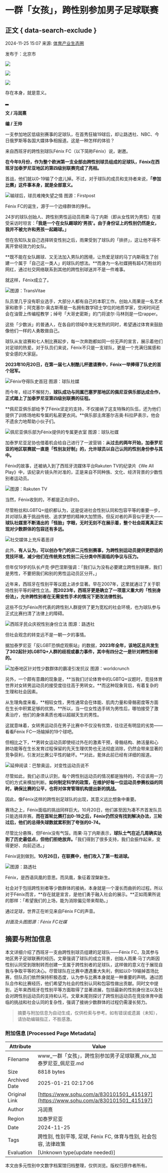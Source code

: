 # 一群「女孩」，跨性别参加男子足球联赛

## 正文 { data-search-exclude }


2024-11-25 15:07 来源: [体育产业生态圈](https://www.sohu.com/a/830101501_415197?spm=smpc.content-abroad.content.1.17367062118007odI3kp)

发布于：北京市

![](//q4.itc.cn/images01/20241125/25d14b8dc42f44669067893f354cebe9.png)

![](//q7.itc.cn/images01/20241125/1a4d93b0bc594dc1bbefb5c1af7e35b9.jpeg)

![](//q1.itc.cn/images01/20241125/ab29280f193e4f5794967730a0acdf94.png)

存在本身，就是意义。

▂

**文 / 冯润熹**

**编 / 王帅**

一支参加地区低级别赛事的足球队，在首秀狂输19球后，却让路透社、NBC、今日俄罗斯等各国大媒体争相报道。这是一种怎样的体验？

来自西班牙的跨性别球队Fénix FC（以下简称Fénix）说，谢邀。

**在今年9月份，作为整个欧洲第一支全部由跨性别球员组成的足球队，Fénix在西班牙加泰罗尼亚地区的第四级别联赛完成了亮相。**

首战，他们就以0-19输了个底儿掉。不过，对于球队的成员和支持者来说，**「参加比赛」这件事本身，就是全部意义。**

![](//q7.itc.cn/images01/20241125/4499300f20854ff3a83226c9d34f5428.jpeg)输球后，球员难掩失望之情 图源：Firstpost

Fénix FC的诞生，源于一个边缘群体的挣扎。

24岁的球队创始人、跨性别男性运动员雨果·马丁内斯（即从女性转为男性）在接受采访时坦言：**「我是一个在女队踢球的‘男孩’。由于身份证上的性别仍然是女，我并不被允许和男孩一起踢球。」**

但在告知队友自己选择转变性别之后，雨果受到了球队的「排挤」，这让他不得不离开曾经效力的女队。

**既不能在女队踢球、又无法加入男队的困境，让热爱足球的马丁内斯萌生了创建一个属于「自己这一类人」的球队的想法。**而身为一名社媒拥有超4万粉丝的网红，通过社交网络联系到其他的跨性别球迷并不是一件难事。

就这样，Fénix成立了。

![](//q2.itc.cn/images01/20241125/074d6a8bd71c42e4a8434f2853644ed3.jpeg)图源：TransVitae

队员里几乎没有职业选手，大部分人都有自己的本职工作。创始人雨果是一名艺术家和歌手；阿克塞尔·奥古斯蒂是一名拥有数学硕士学位的地质学家，空闲时间还会在油管上传编程教学；绰号「大哥史密斯」的门将波尔·马林则是一位rapper。

这些「少数派」的普通人，在各自的领域中发光发热的同时，希望通过体育来鼓励像他们一样的人勇敢做自己。

球队从友谊赛和七人制比赛起步，每一次奔跑都如同一份无声的宣言，展示着他们对足球的热爱。对于队员们来说，Fénix不只是一支球队，更是一个充满归属感和安全感的大家庭。

**2023年10月20日，在第一届七人制酷儿杯邀请赛中，Fénix一举捧得了队史的首个冠军。**

![](//q9.itc.cn/images01/20241125/715784a7c1ec4cceaac38befa4640fa1.jpeg)Fénix夺得队史首冠 图源：球队社媒

而今年，经过不懈努力，**球队成功与同属巴塞罗那地区的佩尼亚俱乐部达成合作，正式踏上了加泰罗尼亚第四级别联赛的征程。**

**佩尼亚俱乐部给予了Fénix坚定的支持，不仅接纳了这支特殊的队伍，还为他们提供了训练场地和专属的私密更衣间。**俱乐部主席塞尔吉奥·科拉萨表示，他会不遗余力地帮助小伙子们。

![](//q7.itc.cn/images01/20241125/c6d51f9c29594f62b9f853812f2e8760.jpeg)佩尼亚俱乐部为Fénix提供的专属更衣室 图源：球队社媒

加泰罗尼亚足协也借着机会给自己进行了一波营销：**从过去的两年开始，加泰罗尼亚的地区联赛就一直是「性别友好制」的，允许球员以自己认同的性别身份参与其中。**

Fénix的故事，还被纳入到了西班牙流媒体平台Rakuten TV的纪录片《We All Play》中，该纪录片镜头所对准的，正是来自不同种族、文化、经济背景的少数性别者运动员。

![](//q8.itc.cn/images01/20241125/2a9bdfd6cc434b5394f3264e22c5c4ba.jpeg)图源：Rakuten TV

当然，Fénix收到的，不都是正向评价。

尽管粉丝和LGBTQ+组织都认为，这是促进社会性别认同和包容平等的重要一步，并对球队勇于挑战传统、追求梦想的精神大加赞扬，但反对者的声音似乎更大——**球队社媒里不断涌出的「怪胎」字眼，无时无刻不在展示着，整个社会距离真正实现对少数群体的包容还有多远。**

![](//q3.itc.cn/images01/20241125/07bba827785e4ef4aeaf88a484c6d656.png)社交媒体上充斥着恶评

此外，**有人认为，可以创办专门的非二元性别赛事，为跨性别运动员提供更舒适的竞技环境，减少他们在传统男女性别二元分类中所面临的争议与压力。**

但年仅19岁的队长卢克·伊巴涅斯强调：「我们认为没有必要建立跨性别联赛，我们是男性，不要把我们和别的男性运动员区分开。」

近年来，西班牙在性别平等议题上进步显著。早在2007年，这里就通过了关于职场性别平等的硬性立法。**而2023年，西班牙更是确立了一项意义重大的「性别身份法」，允许跨性别者在无需变性手术的情况下更改法律性别。**

这些不仅为Fénix所代表的跨性别人群提供了更为宽松的社会环境，也为球队参与正式比赛扫清了法律上的障碍。

![](//q4.itc.cn/images01/20241125/3ab6f8a31143413e98c3baead13c57fb.png)西班牙民众庆祝性别身份立法 图源：路透社

但社会观念的转变远不是一朝一夕的事情。

据加泰罗尼亚「反LGBT恐惧症观察站」的数据，**2023年全年，该地区总共发生了302起针对LGBTQ+人群的歧视或暴力事件，其中有四分之一是针对跨性别者的。**

![](//q5.itc.cn/images01/20241125/2c350aa7cecc4c6fa6793ad416ea6b40.png)加泰地区针对性少数群体的霸凌引发抗议 图源：worldcrunch

另外，一个颇有意趣的现象是，**当我们讨论体育中的LGBTQ+议题时，竞技体育世界对女转男运动员的接受度往往高于男转女。**而这种现象背后，有着复杂的生理和社会因素。

从生理角度来看，**相较女性，男性通常会在体能、肌肉力量和骨骼密度等方面在生长中积累足够的优势。**所以，当一位女性选手转为男性后，哪怕接受了激素治疗，他们的身体素质也难以超越天生的男性。

这就意味着，女转男运动员在男子比赛中不仅没有优势，往往还有明显的劣势——看看Fénix FC一场输掉的19个球吧。

但相比之下，**男转女运动员即使经过外在的激素干预，骨骼结构、肺活量和心肺功能等在生长发育过程保留的先天生理优势也无法彻底消除，仍然会带来显著的竞争获利，引发对比赛公平性的破坏。**对此，氪体此前已经有详细的报道。

![](//q9.itc.cn/images01/20241125/93502781255742808f9acf2d9a0353e5.jpeg)延伸阅读：巴黎奥运，对变性运动员说不

尽管如此，我们必须认识到，每个跨性别运动员的情况都是独特的，不应该用一刀切的方式来横加判断。**如何制定科学的政策，在维护好每一位运动员参赛权益的同时，确保比赛的公平，也将对体育管理机构提出新的挑战。**

因此，像Fénix这样的跨性别足球队的出现，其意义远比想象中重要。

赛场之上，Fénix面临的挑战同样巨大。10月20日，他们甚至因为凑不齐首发队员只能选择弃赛。**而在首轮比赛打出0-19之后，Fénix仍然没有找到解决办法，三轮过后，他们的总得失球数就累积到了夸张的0-74。**

尽管比分悬殊，但Fénix没有气馁。雨果·马丁内斯表示，**球队士气在近几周确实达到了历史最低点，但他们拒绝放弃。**「我们得到了很多支持，我们会振作起来，变得更好、向前迈进。」

Fénix说到做到。**10月26日，在联赛中，他们攻入了第一粒进球。**

![](//q7.itc.cn/images01/20241125/908336457941425dacb91198b933c177.png)图源：路透社

Fénix，是西语凤凰的意思。而凤凰，象征着涅槃新生。

社会对于包括跨性别者等少数群体的接纳，本身就是一个漫长而曲折的过程。所以对于Fénix而言，**存在就是宣言，是他们勇于融入社会的展示。**正如雨果所说的那样：「希望我们的上场，能为消除偏见带来帮助。」

通过足球，世界正在听见来自Fénix FC的声音。

*封面及头图图源：Fénix FC社媒*
<!-- tcd_original_link https://www.sohu.com/a/830101501_415197 -->


## 摘要与附加信息

<!-- tcd_abstract -->
本文详细介绍了西班牙一支由跨性别球员组建的足球队——Fénix FC，及其参与地区男子足球联赛的经历。文章强调了球队的成立背景，创始人雨果·马丁内斯因性别认同受到限制转而创建一支属于跨性别者的足球队，这样做的意义在于展现自我与争取平等的决心。尽管球队在比赛中遭遇重大失利，例如以0-19输掉首场比赛，但队员们依然保持积极态度，认为参与比赛本身就是一种重要的声明。通过团队合作和比赛经历，他们希望为社会的性别认同和包容性做出贡献。同时文中提到，近年来西班牙在性别平等方面取得了显著进展，包括最新的性别身份法以及社会对跨性别运动员的支持和认可。文章末尾则探讨了跨性别运动员在竞技体育中面临的挑战和社会认同的复杂性，强调了接纳少数群体的过程仍需漫长努力。
<!-- tcd_abstract_end -->

> 摘要与附加信息为自动生成，仅供检索与参考。如有错误或遗漏（未知），请协助编辑指正，不胜感激。

### 附加信息 [Processed Page Metadata]

| Attribute       | Value                                  |
|-----------------|----------------------------------------|
| Filename        | www_一群「女孩」，跨性别参加男子足球联赛_nix_加泰罗尼亚_佩尼亚.md                             |
| Size            | 8818 bytes                           |
| Archived Date   | 2025-01-21 02:17:06                             |
| Original Link   | [https://www.sohu.com/a/830101501_415197](https://www.sohu.com/a/830101501_415197)                       |
| Author          | 冯润熹                               |
| Region          | 加泰罗尼亚                               |
| Date            | 2024-11-25                                 |
| Tags            | 跨性别, 性别平等, 足球, Fénix FC, 体育与性别, 社会包容, 法律政策                                 |
| Evaluation            | [Unknown type(update needed)]                                 |
<!-- tcd_table_end -->

本文由多元性别中文数字档案馆归档整理，仅供浏览。版权归原作者所有。
